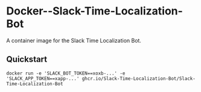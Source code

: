 # Docker--Slack-Time-Localization-Bot
A container image for the Slack Time Localization Bot.

## Quickstart

```shell
docker run -e 'SLACK_BOT_TOKEN==xoxb-...' -e 'SLACK_APP_TOKEN==xapp-...' ghcr.io/Slack-Time-Localization-Bot/Slack-Time-Localization-Bot
```
